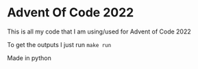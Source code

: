 # Advent Of Code 2022

This is all my code that I am using/used for Advent of Code 2022

To get the outputs I just run `make run`

Made in python
